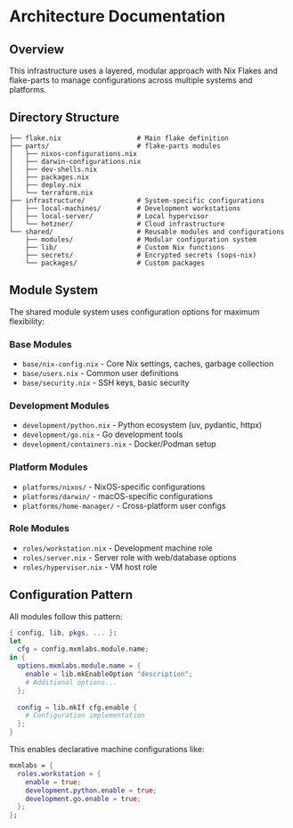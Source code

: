 # Architecture Documentation

## Overview

This infrastructure uses a layered, modular approach with Nix Flakes and flake-parts to manage configurations across multiple systems and platforms.

## Directory Structure

```
├── flake.nix                   # Main flake definition
├── parts/                      # flake-parts modules
│   ├── nixos-configurations.nix
│   ├── darwin-configurations.nix  
│   ├── dev-shells.nix
│   ├── packages.nix
│   ├── deploy.nix
│   └── terraform.nix
├── infrastructure/             # System-specific configurations
│   ├── local-machines/         # Development workstations
│   ├── local-server/           # Local hypervisor
│   └── hetzner/                # Cloud infrastructure
└── shared/                     # Reusable modules and configurations
    ├── modules/                # Modular configuration system
    ├── lib/                    # Custom Nix functions
    ├── secrets/                # Encrypted secrets (sops-nix)
    └── packages/               # Custom packages
```

## Module System

The shared module system uses configuration options for maximum flexibility:

### Base Modules
- `base/nix-config.nix` - Core Nix settings, caches, garbage collection
- `base/users.nix` - Common user definitions
- `base/security.nix` - SSH keys, basic security

### Development Modules  
- `development/python.nix` - Python ecosystem (uv, pydantic, httpx)
- `development/go.nix` - Go development tools
- `development/containers.nix` - Docker/Podman setup

### Platform Modules
- `platforms/nixos/` - NixOS-specific configurations
- `platforms/darwin/` - macOS-specific configurations  
- `platforms/home-manager/` - Cross-platform user configs

### Role Modules
- `roles/workstation.nix` - Development machine role
- `roles/server.nix` - Server role with web/database options
- `roles/hypervisor.nix` - VM host role

## Configuration Pattern

All modules follow this pattern:

```nix
{ config, lib, pkgs, ... }:
let
  cfg = config.mxmlabs.module.name;
in {
  options.mxmlabs.module.name = {
    enable = lib.mkEnableOption "description";
    # Additional options...
  };
  
  config = lib.mkIf cfg.enable {
    # Configuration implementation
  };
}
```

This enables declarative machine configurations like:

```nix
mxmlabs = {
  roles.workstation = {
    enable = true;
    development.python.enable = true;
    development.go.enable = true;
  };
};
```
